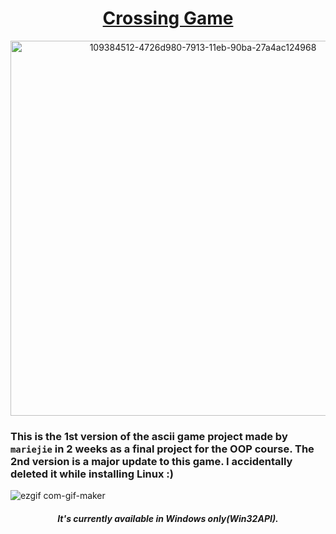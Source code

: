 # <div align="center"> [Crossing Game](https://www.youtube.com/watch?v=zDcCAftX_Ec&t=153s) </div>
<div align="center"> <img width="600" alt="109384512-4726d980-7913-11eb-90ba-27a4ac124968" src="https://user-images.githubusercontent.com/83217673/155100614-9a9c4320-d788-401f-9d7c-180357908f84.png"> </div>

### This is the 1st version of the ascii game project made by `mariejie` in 2 weeks as a final project for the OOP course. The 2nd version is a major update to this game. I accidentally deleted it while installing Linux :)

![ezgif com-gif-maker](https://user-images.githubusercontent.com/83217673/153833368-d15e4e91-6fff-4b01-8452-52c0618815b2.gif)
#### <div align="center"> _It's currently available in Windows only(Win32API)._ </div>

